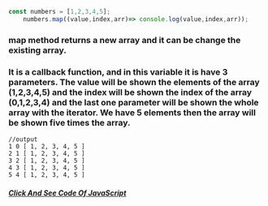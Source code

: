 ```javascript
const numbers = [1,2,3,4,5];
    numbers.map((value,index,arr)=> console.log(value,index,arr));
```
### map method returns a new array and it can be change the existing array.
### It is a callback function, and in this variable it is have 3 parameters. The value will be shown the elements of the array (1,2,3,4,5) and the index will be shown the index of the array (0,1,2,3,4) and the last one parameter will be shown the whole array with the iterator. We have 5 elements then the array will be shown five times the array.


```output
//output
1 0 [ 1, 2, 3, 4, 5 ]
2 1 [ 1, 2, 3, 4, 5 ]
3 2 [ 1, 2, 3, 4, 5 ]
4 3 [ 1, 2, 3, 4, 5 ]
5 4 [ 1, 2, 3, 4, 5 ]
```
##### [Click And See Code Of JavaScript](../js/2.map.js)
